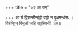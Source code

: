 +++
title = "०२ आ यम्"

+++
आ यं वि॒शन्तीन्द॑वो॒ वयो॒ न वृ॒क्षमन्ध॑सः ।  
विर॑प्शि॒न् विमृधो॑ जहि रक्ष॒स्विनीः॑ ॥२॥  